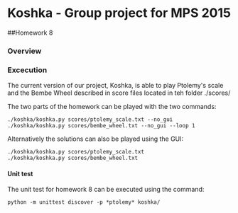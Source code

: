 # Koshka - Group project for MPS 2015
##Homework 8

### Overview

### Excecution
The current version of our project, Koshka, is able to play Ptolemy's scale and the Bembe Wheel described in score files located in teh folder ./scores/

The two parts of the homework can be played with the two commands:

```
./koshka/koshka.py scores/ptolemy_scale.txt --no_gui
./koshka/koshka.py scores/bembe_wheel.txt --no_gui --loop 1
```

Alternatively the solutions can also be played using the GUI:

```
./koshka/koshka.py scores/ptolemy_scale.txt
./koshka/koshka.py scores/bembe_wheel.txt
```

#### Unit test
The unit test for homework 8 can be executed using the command:
```
python -m unittest discover -p *ptolemy* koshka/
```

